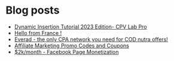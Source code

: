 # Blog posts
<!-- BLOG-POST-LIST:START -->
- [Dynamic Insertion Tutorial 2023 Edition- CPV Lab Pro](https://afflift.com/f/threads/dynamic-insertion-tutorial-2023-edition-cpv-lab-pro.10665/)
- [Hello from France !](https://afflift.com/f/threads/hello-from-france.10667/)
- [Everad - the only CPA network you need for COD nutra offers!](https://afflift.com/f/threads/everad-the-only-cpa-network-you-need-for-cod-nutra-offers.7700/)
- [Affiliate Marketing Promo Codes and Coupons](https://afflift.com/f/threads/affiliate-marketing-promo-codes-and-coupons.587/)
- [$2k/month - Facebook Page Monetization](https://afflift.com/f/threads/2k-month-facebook-page-monetization.10637/)
<!-- BLOG-POST-LIST:END -->

